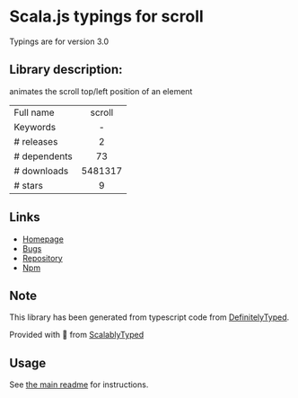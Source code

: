 
# Scala.js typings for scroll

Typings are for version 3.0

## Library description:
animates the scroll top/left position of an element

|                    |                 |
| ------------------ | :-------------: |
| Full name          | scroll |
| Keywords           | - |
| # releases         | 2 |
| # dependents       | 73 |
| # downloads        | 5481317 |
| # stars            | 9 |

## Links
- [Homepage](https://github.com/michaelrhodes/scroll#readme)
- [Bugs](https://github.com/michaelrhodes/scroll/issues)
- [Repository](https://github.com/michaelrhodes/scroll)
- [Npm](https://www.npmjs.com/package/scroll)
    


## Note
This library has been generated from typescript code from [DefinitelyTyped](https://definitelytyped.org).

Provided with :purple_heart: from [ScalablyTyped](https://github.com/oyvindberg/ScalablyTyped)

## Usage
See [the main readme](../../readme.md) for instructions.



